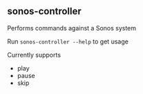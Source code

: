 ## sonos-controller

Performs commands against a Sonos system

Run ```sonos-controller --help``` to get usage

Currently supports

 * play
 * pause
 * skip
